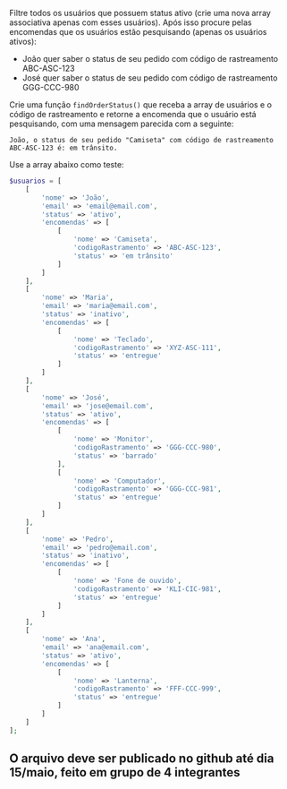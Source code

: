 Filtre todos os usuários que possuem status ativo (crie uma nova array associativa apenas com esses usuários).
Após isso procure pelas encomendas que os usuários estão pesquisando (apenas os usuários ativos):
- João quer saber o status de seu pedido com código de rastreamento ABC-ASC-123
- José quer saber o status de seu pedido com código de rastreamento GGG-CCC-980

Crie uma função `findOrderStatus()` que receba a array de usuários e o código de rastreamento e retorne a encomenda que o usuário está pesquisando, com uma mensagem parecida com a seguinte:
```
João, o status de seu pedido "Camiseta" com código de rastreamento ABC-ASC-123 é: em trânsito.
```

Use a array abaixo como teste:
```php
$usuarios = [
    [
        'nome' => 'João',
        'email' => 'email@email.com',
        'status' => 'ativo',
        'encomendas' => [
            [
                'nome' => 'Camiseta',
                'codigoRastramento' => 'ABC-ASC-123',
                'status' => 'em trânsito'
            ]
        ]
    ],
    [
        'nome' => 'Maria',
        'email' => 'maria@email.com',
        'status' => 'inativo',
        'encomendas' => [
            [
                'nome' => 'Teclado',
                'codigoRastramento' => 'XYZ-ASC-111',
                'status' => 'entregue'
            ]
        ]
    ],
    [
        'nome' => 'José',
        'email' => 'jose@email.com',
        'status' => 'ativo',
        'encomendas' => [
            [
                'nome' => 'Monitor',
                'codigoRastramento' => 'GGG-CCC-980',
                'status' => 'barrado'
            ],
            [
                'nome' => 'Computador',
                'codigoRastramento' => 'GGG-CCC-981',
                'status' => 'entregue'
            ]
        ]
    ],
    [
        'nome' => 'Pedro',
        'email' => 'pedro@email.com',
        'status' => 'inativo',
        'encomendas' => [
            [
                'nome' => 'Fone de ouvido',
                'codigoRastramento' => 'KLI-CIC-981',
                'status' => 'entregue'
            ]
        ]
    ],
    [
        'nome' => 'Ana',
        'email' => 'ana@email.com',
        'status' => 'ativo',
        'encomendas' => [
            [
                'nome' => 'Lanterna',
                'codigoRastramento' => 'FFF-CCC-999',
                'status' => 'entregue'
            ]
        ]
    ]
];
```

## O arquivo deve ser publicado no github até dia 15/maio, feito em grupo de 4 integrantes

